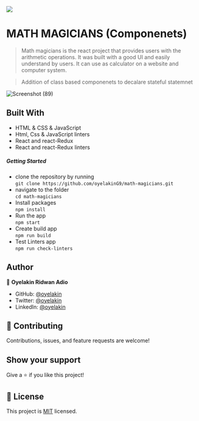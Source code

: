 ![](https://img.shields.io/badge/Microverse-blueviolet)

# MATH MAGICIANS (Componenets)
> Math magicians is the react project that provides users with the arithmetic operations. It was built with a good UI and easily understand by users. It can use as calculator on a website and computer system.

> Addition of class based componenets to decalare stateful statemnet  

![Screenshot (89)](https://user-images.githubusercontent.com/61976324/153071949-5fba533a-39da-4267-8311-87156ff83a51.png)

## Built With
- HTML & CSS & JavaScript
- Html, Css & JavaScript linters
- React and react-Redux
- React and react-Redux linters

##### Getting Started
- clone the repository by running\
    `git clone https://github.com/oyelakinG9/math-magicians.git`
- navigate to the folder\
    `cd math-magicians`
- Install packages\
    `npm install`
- Run the app\
    `npm start`
- Create build app\
    `npm run build`
- Test Linters app\
    `npm run check-linters`
## Author

👤 **Oyelakin Ridwan Adio**
- GitHub: [@oyelakin](https://github.com/oyelakinG9)
- Twitter: [@oyelakin](https://twitter.com/OyelakinG1)
- LinkedIn: [@oyelakin](https://www.linkedin.com/in/oyelakin-ridwan-4b4a02b6/)

## :handshake: Contributing
Contributions, issues, and feature requests are welcome!
## Show your support
Give a :star:️ if you like this project!
## :memo: License
This project is [MIT](./MIT.md) licensed.
